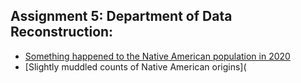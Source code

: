 ## Assignment 5: Department of Data Reconstruction:
* [Something happened to the Native American population in 2020](https://datawrapper.dwcdn.net/5VMN4/1/)
* [Slightly muddled counts of Native American origins](
